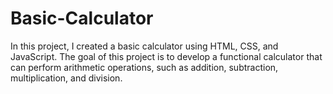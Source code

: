# Basic-Calculator
In this project, I created a basic calculator using HTML, CSS, and JavaScript. The goal of this project is to develop a functional calculator that can perform arithmetic operations, such as addition, subtraction, multiplication, and division.
